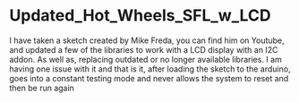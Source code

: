 # Updated_Hot_Wheels_SFL_w_LCD
I have taken a sketch created by Mike Freda, you can find him on Youtube, and updated a few of the libraries to work with a LCD display with an I2C addon. 
As well as, replacing outdated or no longer available libraries.
I am having one issue with it and that is it, after loading the sketch to the arduino, goes into a constant testing mode 
and never allows the system to reset and then be run again
